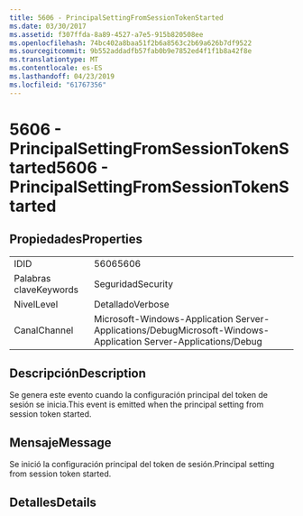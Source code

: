 ```yaml
---
title: 5606 - PrincipalSettingFromSessionTokenStarted
ms.date: 03/30/2017
ms.assetid: f307ffda-8a89-4527-a7e5-915b820508ee
ms.openlocfilehash: 74bc402a8baa51f2b6a8563c2b69a626b7df9522
ms.sourcegitcommit: 9b552addadfb57fab0b9e7852ed4f1f1b8a42f8e
ms.translationtype: MT
ms.contentlocale: es-ES
ms.lasthandoff: 04/23/2019
ms.locfileid: "61767356"
---
```

# <a name="5606---principalsettingfromsessiontokenstarted"></a><span data-ttu-id="feaa6-102">5606 - PrincipalSettingFromSessionTokenStarted</span><span class="sxs-lookup"><span data-stu-id="feaa6-102">5606 - PrincipalSettingFromSessionTokenStarted</span></span>
## <a name="properties"></a><span data-ttu-id="feaa6-103">Propiedades</span><span class="sxs-lookup"><span data-stu-id="feaa6-103">Properties</span></span>  
  
|||  
|-|-|  
|<span data-ttu-id="feaa6-104">ID</span><span class="sxs-lookup"><span data-stu-id="feaa6-104">ID</span></span>|<span data-ttu-id="feaa6-105">5606</span><span class="sxs-lookup"><span data-stu-id="feaa6-105">5606</span></span>|  
|<span data-ttu-id="feaa6-106">Palabras clave</span><span class="sxs-lookup"><span data-stu-id="feaa6-106">Keywords</span></span>|<span data-ttu-id="feaa6-107">Seguridad</span><span class="sxs-lookup"><span data-stu-id="feaa6-107">Security</span></span>|  
|<span data-ttu-id="feaa6-108">Nivel</span><span class="sxs-lookup"><span data-stu-id="feaa6-108">Level</span></span>|<span data-ttu-id="feaa6-109">Detallado</span><span class="sxs-lookup"><span data-stu-id="feaa6-109">Verbose</span></span>|  
|<span data-ttu-id="feaa6-110">Canal</span><span class="sxs-lookup"><span data-stu-id="feaa6-110">Channel</span></span>|<span data-ttu-id="feaa6-111">Microsoft-Windows-Application Server-Applications/Debug</span><span class="sxs-lookup"><span data-stu-id="feaa6-111">Microsoft-Windows-Application Server-Applications/Debug</span></span>|  
  
## <a name="description"></a><span data-ttu-id="feaa6-112">Descripción</span><span class="sxs-lookup"><span data-stu-id="feaa6-112">Description</span></span>  
 <span data-ttu-id="feaa6-113">Se genera este evento cuando la configuración principal del token de sesión se inicia.</span><span class="sxs-lookup"><span data-stu-id="feaa6-113">This event is emitted when the principal setting from session token started.</span></span>  
  
## <a name="message"></a><span data-ttu-id="feaa6-114">Mensaje</span><span class="sxs-lookup"><span data-stu-id="feaa6-114">Message</span></span>  
 <span data-ttu-id="feaa6-115">Se inició la configuración principal del token de sesión.</span><span class="sxs-lookup"><span data-stu-id="feaa6-115">Principal setting from session token started.</span></span>  
  
## <a name="details"></a><span data-ttu-id="feaa6-116">Detalles</span><span class="sxs-lookup"><span data-stu-id="feaa6-116">Details</span></span>
